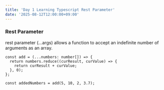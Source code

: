```yaml
---
title: 'Day 1 Learning Typescript Rest Parameter'
date: '2025-08-12T12:00:00+09:00'
---
```


### Rest Parameter
rest parameter (…args) allows a function to accept an indefinite number of arguments as an array.

```
const add = (...numbers: number[]) => {
  return numbers.reduce((curResult, curValue) => {
    return curResult + curValue;
  }, 0);
};

const addedNumbers = add(5, 10, 2, 3.7);
```